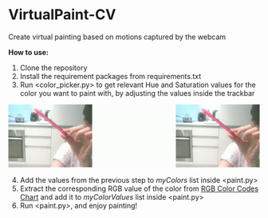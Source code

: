 # VirtualPaint-CV
Create virtual painting based on motions captured by the webcam

**How to use:** 
1. Clone the repository
2. Install the requirement packages from requirements.txt
3. Run <color_picker.py> to get relevant Hue and Saturation values for the color you want to paint with, by adjusting the values inside the trackbar

![Color Picker GIF](./thumbnails/color_picker.gif)

4. Add the values from the previous step to *myColors* list inside <paint.py>
5. Extract the corresponding RGB value of the color from [RGB Color Codes Chart](https://www.rapidtables.com/web/color/RGB_Color.html) and add it to *myColorValues* list inside <paint.py>
6. Run <paint.py>, and enjoy painting!